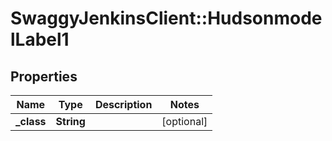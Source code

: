 # SwaggyJenkinsClient::HudsonmodelLabel1

## Properties
Name | Type | Description | Notes
------------ | ------------- | ------------- | -------------
**_class** | **String** |  | [optional] 


